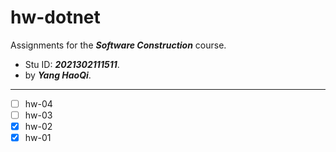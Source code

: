 # hw-dotnet
Assignments for the ***Software Construction*** course. 
- Stu ID: ***2021302111511***. 
- by ***Yang HaoQi***.
---
- [ ] hw-04
- [ ] hw-03
- [x] hw-02
- [x] hw-01
